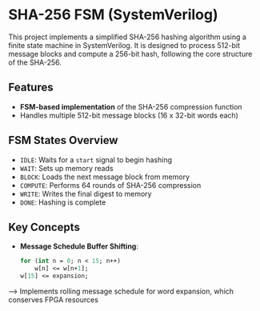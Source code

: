 # SHA-256 FSM (SystemVerilog)

This project implements a simplified SHA-256 hashing algorithm using a finite state machine in SystemVerilog. It is designed to process 512-bit message blocks and compute a 256-bit hash, following the core structure of the SHA-256.

## Features

- **FSM-based implementation** of the SHA-256 compression function
- Handles multiple 512-bit message blocks (16 x 32-bit words each)

## FSM States Overview

- `IDLE`: Waits for a `start` signal to begin hashing
- `WAIT`: Sets up memory reads
- `BLOCK`: Loads the next message block from memory
- `COMPUTE`: Performs 64 rounds of SHA-256 compression
- `WRITE`: Writes the final digest to memory
- `DONE`: Hashing is complete

## Key Concepts

- **Message Schedule Buffer Shifting**:
  ```systemverilog
  for (int n = 0; n < 15; n++) 
      w[n] <= w[n+1];
  w[15] <= expansion;
--> Implements rolling message schedule for word expansion, which conserves FPGA resources

